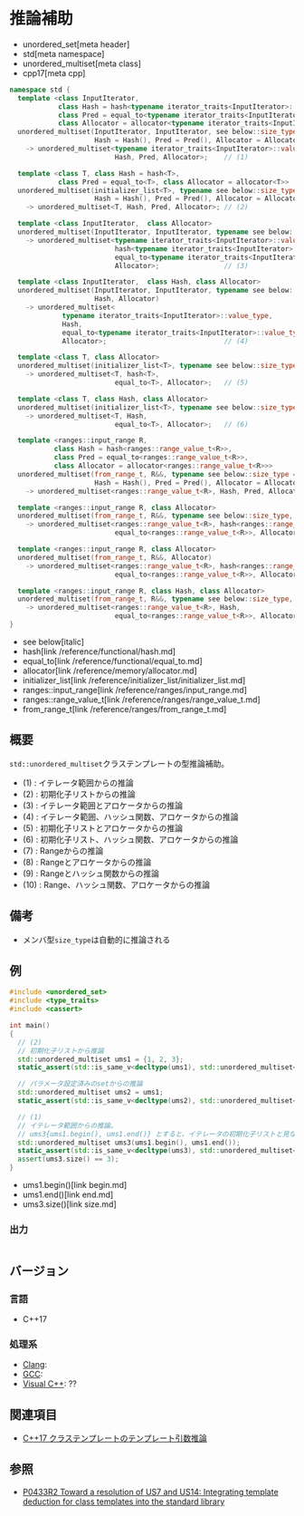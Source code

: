 # 推論補助
* unordered_set[meta header]
* std[meta namespace]
* unordered_multiset[meta class]
* cpp17[meta cpp]

```cpp
namespace std {
  template <class InputIterator,
            class Hash = hash<typename iterator_traits<InputIterator>::value_type>,
            class Pred = equal_to<typename iterator_traits<InputIterator>::value_type>,
            class Allocator = allocator<typename iterator_traits<InputIterator>::value_type>>
  unordered_multiset(InputIterator, InputIterator, see below::size_type = see below,
                     Hash = Hash(), Pred = Pred(), Allocator = Allocator())
    -> unordered_multiset<typename iterator_traits<InputIterator>::value_type,
                          Hash, Pred, Allocator>;    // (1)

  template <class T, class Hash = hash<T>,
            class Pred = equal_to<T>, class Allocator = allocator<T>>
  unordered_multiset(initializer_list<T>, typename see below::size_type = see below,
                     Hash = Hash(), Pred = Pred(), Allocator = Allocator())
    -> unordered_multiset<T, Hash, Pred, Allocator>; // (2)

  template <class InputIterator,  class Allocator>
  unordered_multiset(InputIterator, InputIterator, typename see below::size_type, Allocator)
    -> unordered_multiset<typename iterator_traits<InputIterator>::value_type,
                          hash<typename iterator_traits<InputIterator>::value_type>,
                          equal_to<typename iterator_traits<InputIterator>::value_type>,
                          Allocator>;                // (3)

  template <class InputIterator,  class Hash, class Allocator>
  unordered_multiset(InputIterator, InputIterator, typename see below::size_type,
                     Hash, Allocator)
    -> unordered_multiset<
             typename iterator_traits<InputIterator>::value_type,
             Hash,
             equal_to<typename iterator_traits<InputIterator>::value_type>,
             Allocator>;                             // (4)

  template <class T, class Allocator>
  unordered_multiset(initializer_list<T>, typename see below::size_type, Allocator)
    -> unordered_multiset<T, hash<T>,
                          equal_to<T>, Allocator>;   // (5)

  template <class T, class Hash, class Allocator>
  unordered_multiset(initializer_list<T>, typename see below::size_type, Hash, Allocator)
    -> unordered_multiset<T, Hash,
                          equal_to<T>, Allocator>;   // (6)

  template <ranges::input_range R,
           class Hash = hash<ranges::range_value_t<R>>,
           class Pred = equal_to<ranges::range_value_t<R>>,
           class Allocator = allocator<ranges::range_value_t<R>>>
  unordered_multiset(from_range_t, R&&, typename see below::size_type = see below,
                     Hash = Hash(), Pred = Pred(), Allocator = Allocator())
    -> unordered_multiset<ranges::range_value_t<R>, Hash, Pred, Allocator>; // (7) C++23から

  template <ranges::input_range R, class Allocator>
  unordered_multiset(from_range_t, R&&, typename see below::size_type, Allocator)
    -> unordered_multiset<ranges::range_value_t<R>, hash<ranges::range_value_t<R>>,
                          equal_to<ranges::range_value_t<R>>, Allocator>;   // (8) C++23から

  template <ranges::input_range R, class Allocator>
  unordered_multiset(from_range_t, R&&, Allocator)
    -> unordered_multiset<ranges::range_value_t<R>, hash<ranges::range_value_t<R>>,
                          equal_to<ranges::range_value_t<R>>, Allocator>;   // (9) C++23から

  template <ranges::input_range R, class Hash, class Allocator>
  unordered_multiset(from_range_t, R&&, typename see below::size_type, Hash, Allocator)
    -> unordered_multiset<ranges::range_value_t<R>, Hash,
                          equal_to<ranges::range_value_t<R>>, Allocator>;   // (10) C++23から
}
```
* see below[italic]
* hash[link /reference/functional/hash.md]
* equal_to[link /reference/functional/equal_to.md]
* allocator[link /reference/memory/allocator.md]
* initializer_list[link /reference/initializer_list/initializer_list.md]
* ranges::input_range[link /reference/ranges/input_range.md]
* ranges::range_value_t[link /reference/ranges/range_value_t.md]
* from_range_t[link /reference/ranges/from_range_t.md]

## 概要
`std::unordered_multiset`クラステンプレートの型推論補助。

- (1) : イテレータ範囲からの推論
- (2) : 初期化子リストからの推論
- (3) : イテレータ範囲とアロケータからの推論
- (4) : イテレータ範囲、ハッシュ関数、アロケータからの推論
- (5) : 初期化子リストとアロケータからの推論
- (6) : 初期化子リスト、ハッシュ関数、アロケータからの推論
- (7) : Rangeからの推論
- (8) : Rangeとアロケータからの推論
- (9) : Rangeとハッシュ関数からの推論
- (10) : Range、ハッシュ関数、アロケータからの推論


## 備考
- メンバ型`size_type`は自動的に推論される


## 例
```cpp example
#include <unordered_set>
#include <type_traits>
#include <cassert>

int main()
{
  // (2)
  // 初期化子リストから推論
  std::unordered_multiset ums1 = {1, 2, 3};
  static_assert(std::is_same_v<decltype(ums1), std::unordered_multiset<int>>);

  // パラメータ設定済みのsetからの推論
  std::unordered_multiset ums2 = ums1;
  static_assert(std::is_same_v<decltype(ums2), std::unordered_multiset<int>>);

  // (1)
  // イテレータ範囲からの推論。
  // ums3{ums1.begin(), ums1.end()} とすると、イテレータの初期化子リストと見なされてしまうので注意
  std::unordered_multiset ums3(ums1.begin(), ums1.end());
  static_assert(std::is_same_v<decltype(ums3), std::unordered_multiset<int>>);
  assert(ums3.size() == 3);
}
```
* ums1.begin()[link begin.md]
* ums1.end()[link end.md]
* ums3.size()[link size.md]

### 出力
```
```


## バージョン
### 言語
- C++17

### 処理系
- [Clang](/implementation.md#clang):
- [GCC](/implementation.md#gcc):
- [Visual C++](/implementation.md#visual_cpp): ??


## 関連項目
- [C++17 クラステンプレートのテンプレート引数推論](/lang/cpp17/type_deduction_for_class_templates.md)


## 参照
- [P0433R2 Toward a resolution of US7 and US14: Integrating template deduction for class templates into the standard library](http://www.open-std.org/jtc1/sc22/wg21/docs/papers/2017/p0433r2.html)
